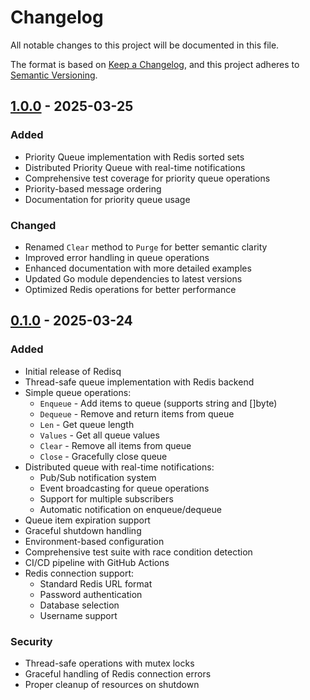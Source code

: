 # Changelog

All notable changes to this project will be documented in this file.

The format is based on [Keep a Changelog](https://keepachangelog.com/en/1.0.0/),
and this project adheres to [Semantic Versioning](https://semver.org/spec/v2.0.0.html).

## [1.0.0] - 2025-03-25

### Added

- Priority Queue implementation with Redis sorted sets
- Distributed Priority Queue with real-time notifications
- Comprehensive test coverage for priority queue operations
- Priority-based message ordering
- Documentation for priority queue usage

### Changed

- Renamed `Clear` method to `Purge` for better semantic clarity
- Improved error handling in queue operations
- Enhanced documentation with more detailed examples
- Updated Go module dependencies to latest versions
- Optimized Redis operations for better performance

## [0.1.0] - 2025-03-24

### Added

- Initial release of Redisq
- Thread-safe queue implementation with Redis backend
- Simple queue operations:
  - `Enqueue` - Add items to queue (supports string and []byte)
  - `Dequeue` - Remove and return items from queue
  - `Len` - Get queue length
  - `Values` - Get all queue values
  - `Clear` - Remove all items from queue
  - `Close` - Gracefully close queue
- Distributed queue with real-time notifications:
  - Pub/Sub notification system
  - Event broadcasting for queue operations
  - Support for multiple subscribers
  - Automatic notification on enqueue/dequeue
- Queue item expiration support
- Graceful shutdown handling
- Environment-based configuration
- Comprehensive test suite with race condition detection
- CI/CD pipeline with GitHub Actions
- Redis connection support:
  - Standard Redis URL format
  - Password authentication
  - Database selection
  - Username support

### Security

- Thread-safe operations with mutex locks
- Graceful handling of Redis connection errors
- Proper cleanup of resources on shutdown

[1.0.0]: https://github.com/fahimfaisaal/redisq/compare/v0.1.0...v1.0.0
[0.1.0]: https://github.com/fahimfaisaal/redisq/releases/tag/v0.1.0
